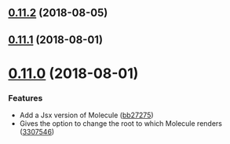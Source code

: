 <a name="0.11.2"></a>
## [0.11.2](https://github.com/Molecule-JS/MoleculeJS/compare/v0.11.1...v0.11.2) (2018-08-05)



<a name="0.11.1"></a>

## [0.11.1](https://github.com/Molecule-JS/MoleculeJS/compare/v0.11.0...v0.11.1) (2018-08-01)

<a name="0.11.0"></a>

# [0.11.0](https://github.com/Molecule-JS/MoleculeJS/compare/v0.10.4...v0.11.0) (2018-08-01)

### Features

- Add a Jsx version of Molecule ([bb27275](https://github.com/Molecule-JS/MoleculeJS/commit/bb27275))
- Gives the option to change the root to which Molecule renders ([3307546](https://github.com/Molecule-JS/MoleculeJS/commit/3307546))
